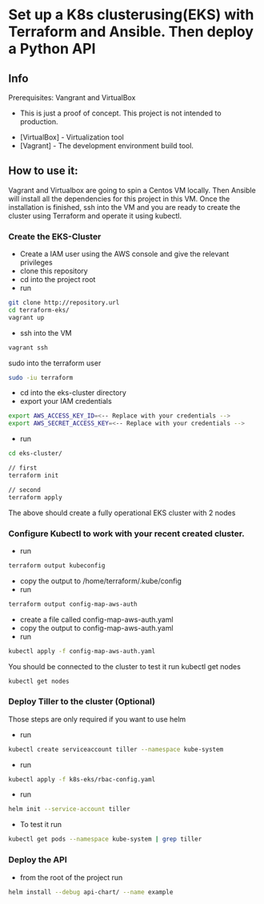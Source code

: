 # Set up a K8s clusterusing(EKS) with Terraform and Ansible. Then deploy a Python API

## Info

Prerequisites: Vangrant and VirtualBox

- This is just a proof of concept. This project is not intended to production.

* [VirtualBox] - Virtualization tool
* [Vagrant] - The development environment build tool.

## How to use it:
Vagrant and Virtualbox are going to spin a Centos VM locally. Then Ansible will install all the dependencies for this project in this VM. Once the installation is finished, ssh into the VM and you are ready to create the cluster using Terraform and operate it using kubectl.

### Create the EKS-Cluster

- Create a IAM user using the AWS console and give the relevant privileges
- clone this repository
- cd into the project root
- run
```sh
git clone http://repository.url
cd terraform-eks/
vagrant up
```
- ssh into the VM
```sh
vagrant ssh
```
sudo into the terraform user
```sh
sudo -iu terraform
```
- cd into the eks-cluster directory
- export your IAM credentials
```sh
export AWS_ACCESS_KEY_ID=<-- Replace with your credentials -->
export AWS_SECRET_ACCESS_KEY=<-- Replace with your credentials -->
```
- run 
```sh
cd eks-cluster/

// first
terraform init

// second
terraform apply
``` 
The above should create a fully operational EKS cluster with 2 nodes

### Configure Kubectl to work with your recent created cluster.

- run
```sh
terraform output kubeconfig
```
- copy the output to /home/terraform/.kube/config
- run
```sh
terraform output config-map-aws-auth
```
- create a file called config-map-aws-auth.yaml
- copy the output to config-map-aws-auth.yaml
- run
```sh
kubectl apply -f config-map-aws-auth.yaml
```
You should be connected to the cluster to test it run kubectl get nodes
```sh
kubectl get nodes
```

### Deploy Tiller to the cluster (Optional)

Those steps are only required if you want to use helm

- run
```sh
kubectl create serviceaccount tiller --namespace kube-system
```
- run
```sh
kubectl apply -f k8s-eks/rbac-config.yaml
```
- run 
```sh
helm init --service-account tiller
```
- To test it run
```sh
kubectl get pods --namespace kube-system | grep tiller
```

### Deploy the API

- from the root of the project run
```sh
helm install --debug api-chart/ --name example
```
